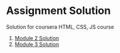 # Assignment Solution
Solution for coursera HTML, CSS, JS course

<ol>
	<li><a href="https://augussst.github.io/Coursera-Assignments/module2-solution/index.html" target="_blank">Module 2 Solution</a></li>
	<li><a href="https://augussst.github.io/Coursera-Assignments/module3-solution/index.html" target="_blank">Module 3 Solution</a></li>
</ol>
